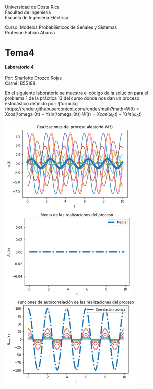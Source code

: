 Universidad de Costa Rica  
Facultad de Ingeniería  
Escuela de Ingeniería Eléctrica  

Curso: Modelos Probabilísticos de Señales y Sistemas  
Profesor: Fabián Abarca  

# Tema4 
#### Laboratorio 4 ####


Por: Sharlotte Orozco Rojas  
Carné: B55188  


En el siguiente laboratorio se muestra el código de la solución para el problema 1 de la práctica 13 del curso
donde nos dan un proceso estocástico definido por: 
![formula](https://render.githubusercontent.com/render/math?math=W(t) = Xcos(\omega_0t) + Ysin(\omega_0t))
$W(t) = Xcos(\omega_0t) + Ysin(\omega_0t)$  


![GitHub ProcesoAleatorio](/ProcesoAleatorio.png)
![GitHub Media](/Media.png)
![GitHub Autocorrelacion](/Autocorrelación.png)
